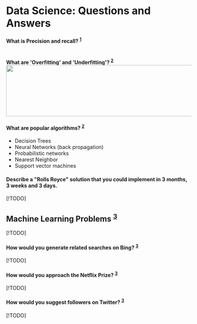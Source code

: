 # Data Science: Questions and Answers

<h4>What is Precision and recall? <sup id="fnref-922-1"><a href="#fn-922-1" rel="footnote">1</a></sup></h4>

<img src="https://upload.wikimedia.org/wikipedia/commons/thumb/2/26/Precisionrecall.svg/350px-Precisionrecall.svg.png" alt="" />

<h4>What are 'Overfitting' and 'Underfitting'? <sup id="fnref-922-2"><a href="#fn-922-2" rel="footnote">2</a></sup> <img class="alignnone" src="http://pingax.com/wp-content/uploads/2014/05/underfitting-overfitting.png" alt="" width="555" height="140" /></h4>

<h4>What are popular algorithms? <sup id="fnref2:922-2"><a href="#fn-922-2" rel="footnote">2</a></sup></h4>

<ul>
<li>Decision Trees</li>
<li>Neural Networks (back propagation)</li>
<li>Probabilistic networks</li>
<li>Nearest Neighbor</li>
<li>Support vector machines</li>
</ul>

<h4>Describe a "Rolls Royce" solution that you could implement in 3 months, 3 weeks and 3 days.</h4>

[!TODO]

<h2>Machine Learning Problems <sup id="fnref-922-3"><a href="#fn-922-3" rel="footnote">3</a></sup></h2>

[!TODO]

<h4>How would you generate related searches on Bing? <sup id="fnref2:922-3"><a href="#fn-922-3" rel="footnote">3</a></sup></h4>

[!TODO]

<h4>How would you approach the Netflix Prize? <sup id="fnref3:922-3"><a href="#fn-922-3" rel="footnote">3</a></sup></h4>

[!TODO]

<h4>How would you suggest followers on Twitter? <sup id="fnref4:922-3"><a href="#fn-922-3" rel="footnote">3</a></sup></h4>

[!TODO]
